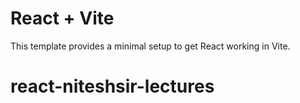 # React + Vite

This template provides a minimal setup to get React working in Vite.

# react-niteshsir-lectures
